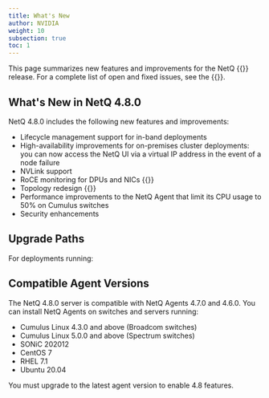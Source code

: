 ```yaml
---
title: What's New
author: NVIDIA
weight: 10
subsection: true
toc: 1
---
```


This page summarizes new features and improvements for the NetQ {{<version>}} release. For a complete list of open and fixed issues, see the {{<link title="NVIDIA NetQ 4.8 Release Notes" text="release notes">}}.

<!-- vale off -->
## What's New in NetQ 4.8.0
<!-- vale on -->
NetQ 4.8.0 includes the following new features and improvements:

- Lifecycle management support for in-band deployments
- High-availability improvements for on-premises cluster deployments: you can now access the NetQ UI via a virtual IP address in the event of a node failure 
- NVLink support
- RoCE monitoring for DPUs and NICs {{<link title="RoCE">}}
- Topology redesign {{<link title="Network Topology">}}
- Performance improvements to the NetQ Agent that limit its CPU usage to 50% on Cumulus switches 
- Security enhancements


## Upgrade Paths

For deployments running:


## Compatible Agent Versions

The NetQ 4.8.0 server is compatible with NetQ Agents 4.7.0 and 4.6.0. You can install NetQ Agents on switches and servers running:

- Cumulus Linux 4.3.0 and above (Broadcom switches)
- Cumulus Linux 5.0.0 and above (Spectrum switches)
- SONiC 202012
- CentOS 7
- RHEL 7.1
- Ubuntu 20.04

You must upgrade to the latest agent version to enable 4.8 features.
